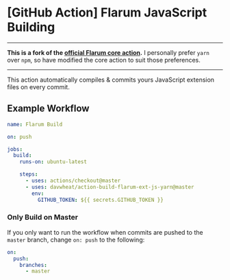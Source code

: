 # [GitHub Action] Flarum JavaScript Building

---

**This is a fork of the [official Flarum core action](https://github.com/flarum/action-build).** I personally prefer `yarn` over `npm`, so have modified the core action to suit those preferences.

---

This action automatically compiles & commits yours JavaScript extension files on every commit.

## Example Workflow

```yml
name: Flarum Build

on: push

jobs:
  build:
    runs-on: ubuntu-latest

    steps:
      - uses: actions/checkout@master
      - uses: davwheat/action-build-flarum-ext-js-yarn@master
        env:
          GITHUB_TOKEN: ${{ secrets.GITHUB_TOKEN }}
```

### Only Build on Master

If you only want to run the workflow when commits are pushed to the `master` branch, change `on: push` to the following:

```yml
on:
  push:
    branches:
      - master
```
